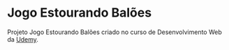 <h1>Jogo Estourando Balões</h1>
<p> Projeto Jogo Estourando Balões criado no curso de Desenvolvimento Web da <a href="https://www.udemy.com/">Udemy</a>.</p>
